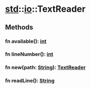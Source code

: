 # [std](/libs/std/)::[io](/libs/std/io/)::TextReader

## Methods
### fn available():&nbsp;[int](/libs/std/core/type.int.md)<Badge text="native" />
### fn lineNumber():&nbsp;[int](/libs/std/core/type.int.md)<Badge text="native" />
### fn new(path:&nbsp;[String](/libs/std/core/type.String.md)):&nbsp;[TextReader](/libs/std/io/type.TextReader.md)<Badge text="native" /><Badge text="static" />
### fn readLine():&nbsp;[String](/libs/std/core/type.String.md)<Badge text="native" />
